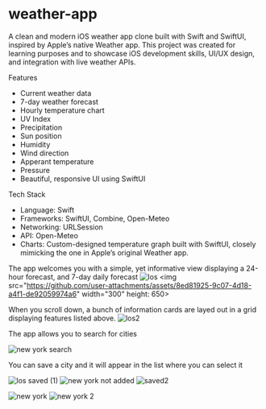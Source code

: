 # weather-app
A clean and modern iOS weather app clone built with Swift and SwiftUI, inspired by Apple’s native Weather app. This project was created for learning purposes and to showcase iOS development skills, UI/UX design, and integration with live weather APIs.

Features

- Current weather data
- 7-day weather forecast
- Hourly temperature chart
- UV Index
- Precipitation
- Sun position
- Humidity
- Wind direction
- Apperant temperature
- Pressure
- Beautiful, responsive UI using SwiftUI


Tech Stack

- Language: Swift
- Frameworks: SwiftUI, Combine, Open-Meteo
- Networking: URLSession
- API: Open-Meteo
- Charts: Custom-designed temperature graph built with SwiftUI, closely mimicking the one in Apple’s original Weather app.

The app welcomes you with a simple, yet informative view displaying a 24-hour forecast, and 7-day daily forecast
![los](https://github.com/user-attachments/assets/8ed81925-9c07-4d18-a4f1-de92059974a6)
<img src="https://github.com/user-attachments/assets/8ed81925-9c07-4d18-a4f1-de92059974a6" width="300" height: 650>

When you scroll down, a bunch of information cards are layed out in a grid displaying features listed above.
![los2](https://github.com/user-attachments/assets/7ba10b85-8fb7-44f0-9be2-1400732549ca)


The app allows you to search for cities

![new york search](https://github.com/user-attachments/assets/5d471734-d814-47f8-aed7-0047c4308f1a)

You can save a city and it will appear in the list where you can select it

![los saved (1)](https://github.com/user-attachments/assets/d8373e6c-9696-4d14-8b51-ae34392c5e21)
![new york not added](https://github.com/user-attachments/assets/5318d63c-3f1f-4853-b518-de15bd38165d)
![saved2](https://github.com/user-attachments/assets/1e5c27ec-4b65-4d23-a4db-87e7c96ce0b6)

![new york](https://github.com/user-attachments/assets/cc12c2ce-d00d-41e7-b3f6-31467422b644)
![new york 2](https://github.com/user-attachments/assets/af02f943-fd42-4181-84b9-ff6e1582e9a1)
